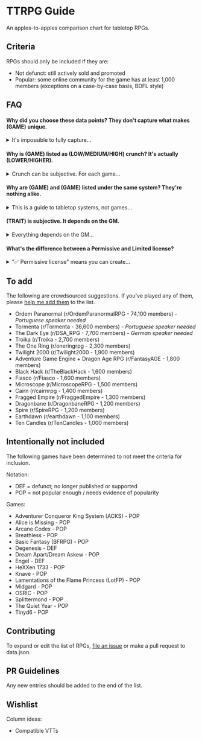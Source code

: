 # TTRPG Guide

An apples-to-apples comparison chart for tabletop RPGs.

## Criteria

RPGs should only be included if they are:

- Not defunct: still actively sold and promoted
- Popular: some online community for the game has at least 1,000 members (exceptions on a case-by-case basis, BDFL style)

## FAQ

#### Why did you choose these data points? They don't capture what makes (GAME) unique.

<details>
  <summary>It's impossible to fully capture...</summary>

  It's impossible to fully capture the spirit of a game in a single row of a table. Your favorite RPG has probably been sold short; so has mine. Still, a quick-and-dirty, point-by-point comparison is useful for people who want a broad view of tabletop RPGs or are trying to pick their next roleplaying system. If you want complete, in-depth analysis, you'll have to go to the source books (or maybe Wikipedia).

  If you want to make things better, consider [tagging your favorite RPG](https://github.com/isaaclyman/ttrpg-guide/issues/3), [filing an issue](https://github.com/isaaclyman/ttrpg-guide/issues/new/choose), or making a pull request to this repository.
</details>

#### Why is (GAME) listed as (LOW/MEDIUM/HIGH) crunch? It's actually (LOWER/HIGHER).

<details>
  <summary>Crunch can be subjective. For each game...</summary>
  
  Crunch can be subjective. For each game, rather than making the judgment call on my own, I found forum and social media threads on the topic and did my best to gather some kind of consensus. Sometimes there's a lot of dissent among the player base and that's okay! But whenever someone said "yes, the system has a lot of rules, but you can play without most of them," I ignored that. The only fair way to compare systems is the way they were designed (RAW).

  It's still possible I screwed something up. If you have in-depth experience with two of the RPGs on the list and believe they're misrepresented relative to each other, [file an issue](https://github.com/isaaclyman/ttrpg-guide/issues/new/choose) and let me know.
</details>

#### Why are (GAME) and (GAME) listed under the same system? They're nothing alike.

<details>
  <summary>This is a guide to tabletop systems, not games...</summary>
  
  This is a guide to tabletop *systems*, not games. Granted, there's significant diversity within some systems, especially loosely-defined ones like PbtA. But in my opinion, it's still useful information to group PbtA games together, and doing so helps keep the project manageable.
</details>

#### (TRAIT) is subjective. It depends on the GM.

<details>
  <summary>Everything depends on the GM...</summary>
  
  _Everything_ depends on the GM. If I included house rules and homebrew, every cell in the table would just say "it depends." I think we can all agree that's not useful.
</details>

#### What's the difference between a Permissive and Limited license?

<details>
  <summary>"✅ Permissive license" means you can create...</summary>

  "✅ Permissive license" means you can create your own settings or adventures for the game and sell them, royalty-free, without the publisher's permission. Licenses are subject to change and misinterpretation, so always consult the publisher's website for the full license agreement.

  "⛓️ Limited license" means a license exists, but it doesn't allow you to do the above. This covers a range of licensing from "No derivative works allowed" (which may include an aggressive legal strategy to prevent anyone from making new content) to a non-commercial Creative Commons license.

  "❌ No license found" means there doesn't seem to be a license document readily available online. If you're aware of one, please file an issue and help us add it.
</details>

## To add

The following are crowdsourced suggestions. If you've played any of them, please [help me add them](https://github.com/isaaclyman/ttrpg-guide/issues/new/choose) to the list.

- Ordem Paranormal (r/OrdemParanormalRPG - 74,100 members) - *Portuguese speaker needed*
- Tormenta (r/Tormenta - 36,600 members) - *Portuguese speaker needed*
- The Dark Eye (r/DSA_RPG - 7,700 members) - *German speaker needed*
- Troika (r/Troika - 2,700 members)
- The One Ring (r/oneringrpg - 2,300 members)
- Twilight 2000 (r/Twilight2000 - 1,900 members)
- Adventure Game Engine + Dragon Age RPG (r/FantasyAGE - 1,800 members)
- Black Hack (r/TheBlackHack - 1,600 members)
- Fiasco (r/Fiasco - 1,600 members)
- Microscope (r/MicroscopeRPG - 1,500 members)
- Cairn (r/cairnrpg - 1,400 members)
- Fragged Empire (r/FraggedEmpire - 1,300 members)
- Dragonbane (r/DragonbaneRPG - 1,200 members)
- Spire (r/SpireRPG - 1,200 members)
- Earthdawn (r/earthdawn - 1,100 members)
- Ten Candles (r/TenCandles - 1,000 members)

## Intentionally not included

The following games have been determined to not meet the criteria for inclusion.

Notation:

- DEF = defunct; no longer published or supported
- POP = not popular enough / needs evidence of popularity

Games:

- Adventurer Conqueror King System (ACKS) - POP
- Alice is Missing - POP
- Arcane Codex - POP
- Breathless - POP
- Basic Fantasy (BFRPG) - POP
- Degenesis - DEF
- Dream Apart/Dream Askew - POP
- Engel - DEF
- HeXXen 1733 - POP
- Knave - POP
- Lamentations of the Flame Princess (LotFP) - POP
- Midgard - POP
- OSRIC - POP
- Splittermond - POP
- The Quiet Year - POP
- Tinyd6 - POP

## Contributing

To expand or edit the list of RPGs, [file an issue](https://github.com/isaaclyman/ttrpg-guide/issues/new/choose) or make a pull request to data.json.

## PR Guidelines

Any new entries should be added to the end of the list.

## Wishlist

Column ideas:

- Compatible VTTs
